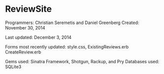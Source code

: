 ReviewSite
==========

Programmers: Christian Seremetis and Daniel Greenberg
Created: November 30, 2014

Last updated: December 3, 2014

Forms most recently updated: style.css, ExistingReviews.erb
CreateReview.erb

Gems used: Sinatra Framework, Shotgun, Rackup, and Pry
Databases used: SQLite3
